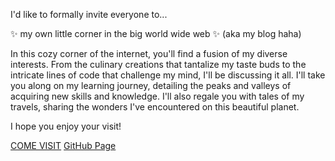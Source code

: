 I'd like to formally invite everyone to...

✨ my own little corner in the big world wide web ✨
(aka my blog haha)

In this cozy corner of the internet, you'll find a fusion of my diverse interests. From the culinary creations that tantalize my taste buds to the intricate lines of code that challenge my mind, I'll be discussing it all. I'll take you along on my learning journey, detailing the peaks and valleys of acquiring new skills and knowledge. I'll also regale you with tales of my travels, sharing the wonders I've encountered on this beautiful planet.

I hope you enjoy your visit!

[COME VISIT](https://william-hu-codes.com/)
[GitHub Page](https://github.com/william-hu-codes/my-blog)


